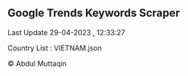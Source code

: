 

## Google Trends Keywords Scraper 
 
Last Update 29-04-2023 , 12:33:27

Country List :
VIETNAM.json



© Abdul Muttaqin 
